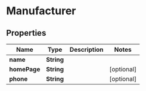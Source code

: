 

# Manufacturer


## Properties

| Name | Type | Description | Notes |
|------------ | ------------- | ------------- | -------------|
|**name** | **String** |  |  |
|**homePage** | **String** |  |  [optional] |
|**phone** | **String** |  |  [optional] |



